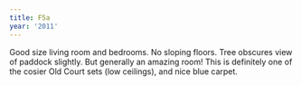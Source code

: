 ```yaml
---
title: F5a
year: '2011'
---
```


Good size living room and bedrooms.  No sloping floors.  Tree obscures view of paddock slightly. But generally an amazing room! This is definitely one of the cosier Old Court sets (low ceilings), and nice blue carpet.